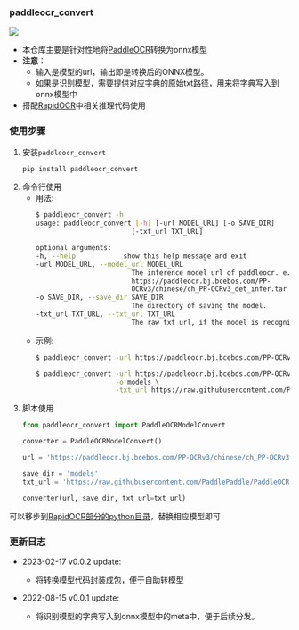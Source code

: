 ### paddleocr_convert
<p align="left">
    <a href="https://aistudio.baidu.com/aistudio/projectdetail/3974957?_=1652277622041&shared=1"><img src="https://img.shields.io/badge/PP-Open in AI Studio-blue.svg"></a>
</p>

- 本仓库主要是针对性地将[PaddleOCR](https://github.com/PaddlePaddle/PaddleOCR/blob/release/2.6/doc/doc_ch/models_list.md)转换为onnx模型
- **注意**：
  - 输入是模型的url，输出即是转换后的ONNX模型。
  - 如果是识别模型，需要提供对应字典的原始txt路径，用来将字典写入到onnx模型中
- 搭配[RapidOCR](https://github.com/RapidAI/RapidOCR)中相关推理代码使用


### 使用步骤
1. 安装`paddleocr_convert`
   ```bash
   pip install paddleocr_convert
   ```
2. 命令行使用
   - 用法:
        ```bash
        $ paddleocr_convert -h
        usage: paddleocr_convert [-h] [-url MODEL_URL] [-o SAVE_DIR]
                                [-txt_url TXT_URL]

        optional arguments:
        -h, --help            show this help message and exit
        -url MODEL_URL, --model_url MODEL_URL
                                The inference model url of paddleocr. e.g.
                                https://paddleocr.bj.bcebos.com/PP-
                                OCRv3/chinese/ch_PP-OCRv3_det_infer.tar
        -o SAVE_DIR, --save_dir SAVE_DIR
                                The directory of saving the model.
        -txt_url TXT_URL, --txt_url TXT_URL
                                The raw txt url, if the model is recognition model.
        ```
   - 示例:
        ```bash
        $ paddleocr_convert -url https://paddleocr.bj.bcebos.com/PP-OCRv3/chinese/ch_PP-OCRv3_det_infer.tar -o models

        $ paddleocr_convert -url https://paddleocr.bj.bcebos.com/PP-OCRv3/chinese/ch_PP-OCRv3_rec_infer.tar \
                            -o models \
                            -txt_url https://raw.githubusercontent.com/PaddlePaddle/PaddleOCR/release/2.6/ppocr/utils/ppocr_keys_v1.txt
        ```
3. 脚本使用
    ```python
    from paddleocr_convert import PaddleOCRModelConvert

    converter = PaddleOCRModelConvert()

    url = 'https://paddleocr.bj.bcebos.com/PP-OCRv3/chinese/ch_PP-OCRv3_rec_infer.tar'

    save_dir = 'models'
    txt_url = 'https://raw.githubusercontent.com/PaddlePaddle/PaddleOCR/release/2.6/ppocr/utils/ppocr_keys_v1.txt'

    converter(url, save_dir, txt_url=txt_url)
    ```

 可以移步到[RapidOCR部分的python目录](https://github.com/RapidAI/RapidOCR/tree/main/python/onnxruntime_infer)，替换相应模型即可


### 更新日志
- 2023-02-17 v0.0.2 update:
  - 将转换模型代码封装成包，便于自助转模型

- 2022-08-15 v0.0.1 update:
  - 将识别模型的字典写入到onnx模型中的meta中，便于后续分发。
